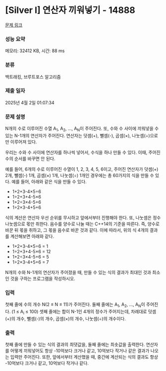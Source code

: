 # [Silver I] 연산자 끼워넣기 - 14888 

[문제 링크](https://www.acmicpc.net/problem/14888) 

### 성능 요약

메모리: 32412 KB, 시간: 88 ms

### 분류

백트래킹, 브루트포스 알고리즘

### 제출 일자

2025년 4월 2일 01:07:34

### 문제 설명

<p>N개의 수로 이루어진 수열 A<sub>1</sub>, A<sub>2</sub>, ..., A<sub>N</sub>이 주어진다. 또, 수와 수 사이에 끼워넣을 수 있는 N-1개의 연산자가 주어진다. 연산자는 덧셈(+), 뺄셈(-), 곱셈(×), 나눗셈(÷)으로만 이루어져 있다.</p>

<p>우리는 수와 수 사이에 연산자를 하나씩 넣어서, 수식을 하나 만들 수 있다. 이때, 주어진 수의 순서를 바꾸면 안 된다.</p>

<p>예를 들어, 6개의 수로 이루어진 수열이 1, 2, 3, 4, 5, 6이고, 주어진 연산자가 덧셈(+) 2개, 뺄셈(-) 1개, 곱셈(×) 1개, 나눗셈(÷) 1개인 경우에는 총 60가지의 식을 만들 수 있다. 예를 들어, 아래와 같은 식을 만들 수 있다.</p>

<ul>
	<li>1+2+3-4×5÷6</li>
	<li>1÷2+3+4-5×6</li>
	<li>1+2÷3×4-5+6</li>
	<li>1÷2×3-4+5+6</li>
</ul>

<p>식의 계산은 연산자 우선 순위를 무시하고 앞에서부터 진행해야 한다. 또, 나눗셈은 정수 나눗셈으로 몫만 취한다. 음수를 양수로 나눌 때는 C++14의 기준을 따른다. 즉, 양수로 바꾼 뒤 몫을 취하고, 그 몫을 음수로 바꾼 것과 같다. 이에 따라서, 위의 식 4개의 결과를 계산해보면 아래와 같다.</p>

<ul>
	<li>1+2+3-4×5÷6 = 1</li>
	<li>1÷2+3+4-5×6 = 12</li>
	<li>1+2÷3×4-5+6 = 5</li>
	<li>1÷2×3-4+5+6 = 7</li>
</ul>

<p>N개의 수와 N-1개의 연산자가 주어졌을 때, 만들 수 있는 식의 결과가 최대인 것과 최소인 것을 구하는 프로그램을 작성하시오.</p>

### 입력 

 <p>첫째 줄에 수의 개수 N(2 ≤ N ≤ 11)가 주어진다. 둘째 줄에는 A<sub>1</sub>, A<sub>2</sub>, ..., A<sub>N</sub>이 주어진다. (1 ≤ A<sub>i</sub> ≤ 100) 셋째 줄에는 합이 N-1인 4개의 정수가 주어지는데, 차례대로 덧셈(+)의 개수, 뺄셈(-)의 개수, 곱셈(×)의 개수, 나눗셈(÷)의 개수이다. </p>

### 출력 

 <p>첫째 줄에 만들 수 있는 식의 결과의 최댓값을, 둘째 줄에는 최솟값을 출력한다. 연산자를 어떻게 끼워넣어도 항상 -10억보다 크거나 같고, 10억보다 작거나 같은 결과가 나오는 입력만 주어진다. 또한, 앞에서부터 계산했을 때, 중간에 계산되는 식의 결과도 항상 -10억보다 크거나 같고, 10억보다 작거나 같다.</p>

